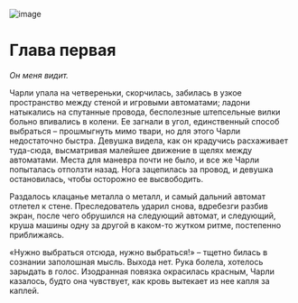 ![image](https://user-images.githubusercontent.com/87380272/134965317-c6d9318c-44e3-425a-b60c-f45d27b031c4.png)

# Глава первая
*Он меня видит.*

Чарли упала на четвереньки, скорчилась, забилась в узкое пространство между стеной и игровыми автоматами; ладони натыкались на спутанные провода, бесполезные штепсельные вилки больно впивались в колени. Ее загнали в угол, единственный способ выбраться  – прошмыгнуть мимо твари, но для этого Чарли недостаточно быстра. Девушка видела, как он крадучись расхаживает туда-сюда, высматривая малейшее движение в щелях между автоматами. Места для маневра почти не было, и все же Чарли попыталась отползти назад. Нога зацепилась за провод, и девушка остановилась, чтобы осторожно ее высвободить.

Раздалось клацанье металла о металл, и самый дальний автомат отлетел к стене. Преследователь ударил снова, вдребезги разбив экран, после чего обрушился на следующий автомат, и следующий, круша машины одну за другой в каком-то жутком ритме, постепенно приближаясь.

«Нужно выбраться отсюда, нужно выбраться!» – тщетно билась в сознании заполошная мысль. Выхода нет. Рука болела, хотелось зарыдать в голос. Изодранная повязка окрасилась красным, Чарли казалось, будто она чувствует, как кровь вытекает из нее капля за каплей.
